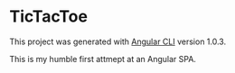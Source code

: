 # TicTacToe

This project was generated with [Angular CLI](https://github.com/angular/angular-cli) version 1.0.3.

This is my humble first attmept at an Angular SPA.